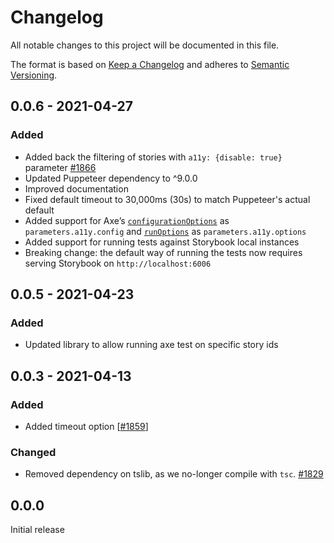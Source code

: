 # Changelog

All notable changes to this project will be documented in this file.

The format is based on [Keep a Changelog](http://keepachangelog.com/en/1.0.0/)
and adheres to [Semantic Versioning](http://semver.org/spec/v2.0.0.html).

<!-- ## Unreleased -->

## 0.0.6 - 2021-04-27

### Added

- Added back the filtering of stories with `a11y: {disable: true}` parameter [#1866](https://github.com/Shopify/quilt/pull/1866)
- Updated Puppeteer dependency to ^9.0.0
- Improved documentation
- Fixed default timeout to 30,000ms (30s) to match Puppeteer's actual default
- Added support for Axe’s [`configurationOptions`](https://github.com/dequelabs/axe-core/blob/develop/doc/API.md#parameters-1) as `parameters.a11y.config` and [`runOptions`](https://github.com/dequelabs/axe-core/blob/develop/doc/API.md#options-parameter) as `parameters.a11y.options`
- Added support for running tests against Storybook local instances
- Breaking change: the default way of running the tests now requires serving Storybook on `http://localhost:6006`

## 0.0.5 - 2021-04-23

### Added

- Updated library to allow running axe test on specific story ids

## 0.0.3 - 2021-04-13

### Added

- Added timeout option [[#1859](https://github.com/Shopify/quilt/pull/1859)]

### Changed

- Removed dependency on tslib, as we no-longer compile with `tsc`. [#1829](https://github.com/Shopify/quilt/pull/1829)

## 0.0.0

Initial release
